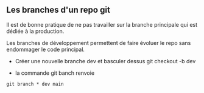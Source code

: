 Les branches d'un repo git
---------------------------
Il est de bonne pratique de ne pas travailler sur la branche principale qui est dédiée à la production.  
  
Les branches de développement permettent de faire évoluer le repo sans endommager le code principal.  
  
- Créer une nouvelle branche dev et basculer dessus git checkout -b dev  
  
- la commande git banch renvoie  
  
```git branch * dev main```